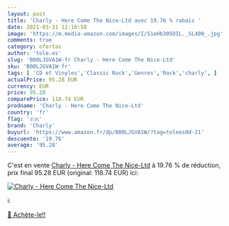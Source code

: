```yaml
---
layout: post
title: 'Charly - Here Come The Nice-Ltd avec 19.76 % rabais '
date: 2021-03-31 12:10:58
image: 'https://m.media-amazon.com/images/I/51eHb305OIL._SL400_.jpg'
comments: true
category: ofertas
author: 'tole.es'
slug: 'B00LJGVA1W-fr Charly - Here Come The Nice-Ltd'
sku: 'B00LJGVA1W-fr'
tags: [ 'CD et Vinyles','Classic Rock','Genres','Rock','charly', ]
actualPrice: 95.28 EUR
currency: EUR
price: 95.28
comparePrice: 118.74 EUR
prodname: 'Charly - Here Come The Nice-Ltd'
country: 'fr'
flag: '🇫🇷'
brand: 'Charly'
buyurl: 'https://www.amazon.fr/dp/B00LJGVA1W/?tag=tolees0d-21'
descuento: '19.76'
average: '95.28'
---
```


C'est en vente [Charly - Here Come The Nice-Ltd](https://www.amazon.fr/dp/B00LJGVA1W/?tag=tolees0d-21)  à  19.76 % de réduction, prix final  95.28 EUR (original: 118.74 EUR) ici:

[![Charly - Here Come The Nice-Ltd](https://m.media-amazon.com/images/I/51eHb305OIL._SL400_.jpg)](https://www.amazon.fr/dp/B00LJGVA1W/?tag=tolees0d-21)

ℹ️:


[🛒 Achète-le!!](https://www.amazon.fr/dp/B00LJGVA1W/?tag=tolees0d-21)
